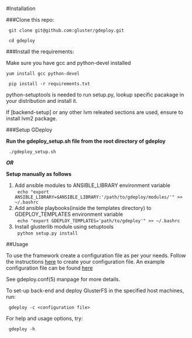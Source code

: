 #Installation

###Clone this repo:

` git clone git@github.com:gluster/gdeploy.git`

` cd gdeploy`

###Install the requirements:

 Make sure you have gcc and python-devel installed

 `yum install gcc python-devel`

` pip install -r requirements.txt`

 python-setuptools is needed to run setup.py, lookup specific pacakage in your
 distribution and install it.

 If [backend-setup] or any other lvm releated sections are used, ensure to
 install lvm2 package.

###Setup GDeploy

**Run the gdeploy_setup.sh file from the root directory of gdeploy**

` ./gdeploy_setup.sh`

***OR***

**Setup manually as follows**

1. Add ansible modules to ANSIBLE_LIBRARY environment variable
<br/>` echo "export ANSIBLE_LIBRARY=$ANSIBLE_LIBRARY:'/path/to/gdeploy/modules/'" >> ~/.bashrc`<br/>
2. Add ansible playbooks(inside the templates directory) to GDEPLOY_TEMPLATES environment variable
<br/>` echo "export GDEPLOY_TEMPLATES='path/to/gdeploy'" >> ~/.bashrc`<br/>
3. Install glusterlib module using setuptools
<br/>` python setup.py install`<br/>


##Usage

To use the framework create a configuration file as per your needs.
Follow the instructions [here](https://github.com/gluster/gdeploy/blob/master/examples/gluster.conf.sample)
to create your configuration file.
An example configuration file can be found [here](//github.com/gluster/gdeploy/tree/master/examples)

See gdeploy.conf(5) manpage for more details.

To set-up back-end and deploy GlusterFS in the specified host machines, run:

` gdeploy -c <configuration file>`

For help and usage options, try:

` gdeploy -h`

